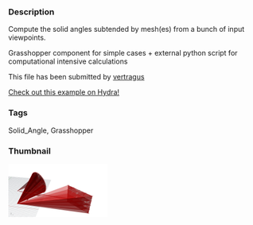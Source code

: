 ### Description 
Compute the solid angles subtended by mesh(es) from a bunch of input viewpoints.

Grasshopper component for simple cases + external python script for computational intensive calculations

This file has been submitted by [vertragus](https://github.com/vertragus)

[Check out this example on Hydra!](http://hydrashare.github.io/hydra/viewer?owner=vertragus&fork=hydra&id=Solid_Angle)
### Tags 
Solid_Angle, Grasshopper
### Thumbnail 
![Screenshot](https://raw.githubusercontent.com/vertragus/hydra/master/Solid_Angle/thumbnail.png)
